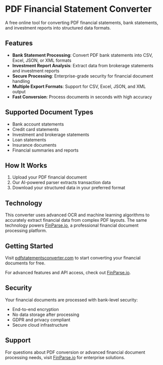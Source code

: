 # PDF Financial Statement Converter

A free online tool for converting PDF financial statements, bank statements, and investment reports into structured data formats.

## Features

- **Bank Statement Processing**: Convert PDF bank statements into CSV, Excel, JSON, or XML formats
- **Investment Report Analysis**: Extract data from brokerage statements and investment reports
- **Secure Processing**: Enterprise-grade security for financial document handling
- **Multiple Export Formats**: Support for CSV, Excel, JSON, and XML output
- **Fast Conversion**: Process documents in seconds with high accuracy

## Supported Document Types

- Bank account statements
- Credit card statements
- Investment and brokerage statements
- Loan statements
- Insurance documents
- Financial summaries and reports

## How It Works

1. Upload your PDF financial document
2. Our AI-powered parser extracts transaction data
3. Download your structured data in your preferred format

## Technology

This converter uses advanced OCR and machine learning algorithms to accurately extract financial data from complex PDF layouts. The same technology powers [FinParse.io](https://www.finparse.io/), a professional financial document processing platform.

## Getting Started

Visit [pdfstatementsconverter.com](https://pdfstatementsconverter.com) to start converting your financial documents for free.

For advanced features and API access, check out [FinParse.io](https://www.finparse.io/).

## Security

Your financial documents are processed with bank-level security:
- End-to-end encryption
- No data storage after processing
- GDPR and privacy compliant
- Secure cloud infrastructure

## Support

For questions about PDF conversion or advanced financial document processing needs, visit [FinParse.io](https://www.finparse.io/) for enterprise solutions.